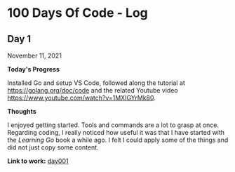 # 100 Days Of Code - Log

## Day 1

November 11, 2021

**Today's Progress**

Installed Go and setup VS Code, followed along the tutorial at https://golang.org/doc/code and the related Youtube video https://www.youtube.com/watch?v=1MXIGYrMk80.

**Thoughts**

I enjoyed getting started. Tools and commands are a lot to grasp at once. Regarding coding, I really noticed how useful it was that I have started with the *Learning Go* book a while ago. I felt I could apply some of the things and did not just copy some content.

**Link to work:** [day001](./day001)

